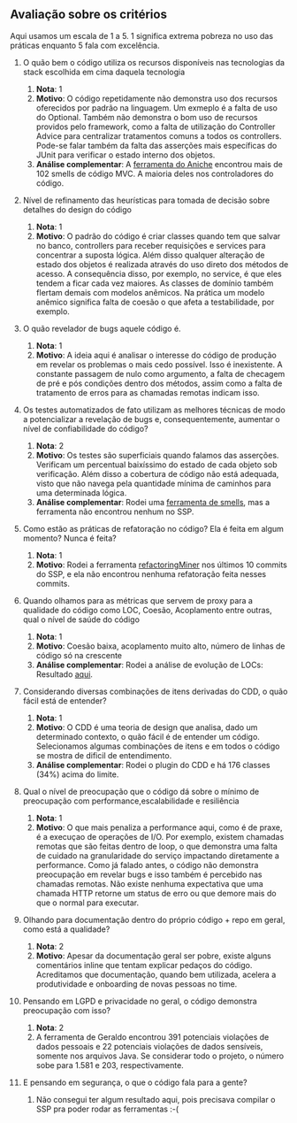 ## Avaliação sobre os critérios

Aqui usamos um escala de 1 a 5. 1 significa extrema pobreza no uso das práticas enquanto 5 fala com excelência. 

1. O quão bem o código utiliza os recursos disponíveis nas tecnologias da stack escolhida em cima daquela tecnologia
    1. **Nota**: 1
    1. **Motivo**: O código repetidamente não demonstra uso dos recursos oferecidos por padrão na linguagem. Um exmeplo é a falta de uso do Optional. Também não demonstra o bom uso de recursos providos pelo framework, como a falta de utilização do Controller Advice para centralizar tratamentos comuns a todos os controllers. Pode-se falar também da falta das asserções mais específicas do JUnit para verificar o estado interno dos objetos. 
    1. **Análise complementar**: A [ferramenta do Aniche](https://github.com/mauricioaniche/springlint) encontrou mais de 102 smells de código MVC. A maioria deles nos controladores do código.
    
1. Nível de refinamento das heurísticas para tomada de decisão sobre detalhes do design do código
    1. **Nota**: 1
    1. **Motivo**: O padrão do código é criar classes quando tem que salvar no banco, controllers para receber requisições e services para concentrar a suposta lógica. Além disso qualquer alteração de estado dos objetos é realizada através do uso direto dos métodos de acesso. A consequência disso, por exemplo, no service, é que eles tendem a ficar cada vez maiores. As classes de domínio também flertam demais com modelos anêmicos. Na prática um modelo anêmico significa falta de coesão o que afeta a testabilidade, por exemplo. 
    
1. O quão revelador de bugs aquele código é.
    1. **Nota**: 1
    1. **Motivo**: A ideia aqui é analisar o interesse do código de produção em revelar os problemas o mais cedo possível. Isso é inexistente. A constante passagem de nulo como argumento, a falta de checagem de pré e pós condições dentro dos métodos, assim como a falta de tratamento de erros para as chamadas remotas indicam isso. 

5. Os testes automatizados de fato utilizam as melhores técnicas de modo a potencializar a revelação de bugs e, consequentemente, aumentar o nível de confiabilidade do código?
    1. **Nota**: 2
    1. **Motivo**: Os testes são superficiais quando falamos das asserções. Verificam um percentual baixíssimo do estado de cada objeto sob verificação. Além disso a cobertura de código não está adequada, visto que não navega pela quantidade mínima de caminhos para uma determinada lógica. 
    1. **Análise complementar**: Rodei uma [ferramenta de smells](https://github.com/PAMunb/JUnit5Migration/), mas a ferramenta não encontrou nenhum no SSP.

6. Como estão as práticas de refatoração no código? Ela é feita em algum momento? Nunca é feita?
    1. **Nota**: 1
    1. **Motivo**: Rodei a ferramenta [refactoringMiner](https://github.com/tsantalis/RefactoringMiner) nos últimos 10 commits do SSP, e ela não encontrou nenhuma refatoração feita nesses commits. 

8. Quando olhamos para as métricas que servem de proxy para a qualidade do código como LOC, Coesão, Acoplamento entre outras, qual o nível de saúde do código
    1. **Nota**: 1
    1. **Motivo**: Coesão baixa, acoplamento muito alto, número de linhas de código só na crescente 
    1. **Análise complementar**: Rodei a análise de evolução de LOCs: Resultado [aqui](https://previews.dropbox.com/p/thumb/ABuv3LTYg4vvYgFq7pHqfZWysbauv1qQ9Ht1qp1XzA5-h5xsGDfBpWvcmxcyQHJbP6h3frUGV7FFllIlwm98eBC2yAVsjUEZCaBZKtiCVpbCBCoeSJDMuYBEm1lEt0XP4Nk3dPmCh4W7BNDrMfS45ReLCHSKV6_L391bZxxqs70Q54nIXL7EBzNJ9aW-RBVUaTdpdFZmnMciHZvC92HdP2QokbtreRZ_Nj_ZuJDgQAmV56jNeoBqw16fVobqm34abzalHSZxWoIWYl5tqbTZe9GaBVRIzKDAoiTh2HUm0xvRNNX7Iw-NN9RZWkLM2GGGlwt-sJoA9hTzYBxiH9zavyLTuAIOGHSbZgcna4-HSv7BJiJdarTyIjmtPqvN_p1U36M/p.png).

9. Considerando diversas combinações de itens derivadas do CDD, o quão fácil está de entender?
    1. **Nota**: 1
    1. **Motivo**: O CDD é uma teoria de design que analisa, dado um determinado contexto, o quão fácil é de entender um código. Selecionamos algumas combinações de itens e em todos o código se mostra de dificil de entendimento.
    1. **Análise complementar**: Rodei o plugin do CDD e há 176 classes (34%) acima do limite.

10. Qual o nível de preocupação que o código dá sobre o mínimo de preocupação com performance,escalabilidade e resiliência
    1. **Nota**: 1
    1. **Motivo**: O que mais penaliza a performance aqui, como é de praxe, é a execuçao de operações de I/O. Por exemplo, existem chamadas remotas que são feitas dentro de loop, o que demonstra uma falta de cuidado na granularidade do serviço impactando diretamente a performance. Como já falado antes, o código não demonstra preocupação em revelar bugs e isso também é percebido nas chamadas remotas. Não existe nenhuma expectativa que uma chamada HTTP retorne um status de erro ou que demore mais do que o normal para executar. 

10. Olhando para documentação dentro do próprio código + repo em geral, como está a qualidade? 
    1. **Nota**: 2
    1. **Motivo**: Apesar da documentação geral ser pobre, existe alguns comentários inline que tentam explicar pedaços do código. Acreditamos que documentação, quando bem utilizada, acelera a produtividade e onboarding de novas pessoas no time.  

11. Pensando em LGPD e privacidade no geral, o código demonstra preocupação com isso?
    1. **Nota**: 2
    1. A ferramenta de Geraldo encontrou 391 potenciais violações de dados pessoais e 22 potenciais violações de dados sensíveis, somente nos arquivos Java. Se considerar todo o projeto, o número sobe para 1.581 e 203, respectivamente.

13. E pensando em segurança, o que o código fala para a gente?
    1. Não consegui ter algum resultado aqui, pois precisava compilar o SSP pra poder rodar as ferramentas :-(
